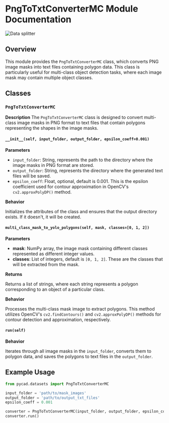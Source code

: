 # PngToTxtConverterMC Module Documentation
![Data splitter](https://github.com/amine0110/pycad/blob/main/assets/pngtotxt.png?raw=true)

## Overview
This module provides the `PngToTxtConverterMC` class, which converts PNG image masks into text files containing polygon data. This class is particularly useful for multi-class object detection tasks, where each image mask may contain multiple object classes.

## Classes
### `PngToTxtConverterMC`

**Description**
The `PngToTxtConverterMC` class is designed to convert multi-class image masks in PNG format to text files that contain polygons representing the shapes in the image masks.

#### `__init__(self, input_folder, output_folder, epsilon_coeff=0.001)`

**Parameters**

- `input_folder`: String, represents the path to the directory where the image masks in PNG format are stored.
- `output_folder`: String, represents the directory where the generated text files will be saved.
- `epsilon_coeff`: Float, optional, default is 0.001. This is the epsilon coefficient used for contour approximation in OpenCV's `cv2.approxPolyDP()` method.

**Behavior**

Initializes the attributes of the class and ensures that the output directory exists. If it doesn't, it will be created.

#### `multi_class_mask_to_yolo_polygons(self, mask, classes=[0, 1, 2])`

**Parameters**

- **mask**: NumPy array, the image mask containing different classes represented as different integer values.
- **classes**: List of integers, default is `[0, 1, 2]`. These are the classes that will be extracted from the mask.

**Returns**

Returns a list of strings, where each string represents a polygon corresponding to an object of a particular class.

**Behavior**

Processes the multi-class mask image to extract polygons. This method utilizes OpenCV's `cv2.findContours()` and `cv2.approxPolyDP()` methods for contour detection and approximation, respectively.

#### `run(self)`

**Behavior**

Iterates through all image masks in the `input_folder`, converts them to polygon data, and saves the polygons to text files in the `output_folder`.

## Example Usage

```Python
from pycad.datasets import PngToTxtConverterMC

input_folder = 'path/to/mask_images'
output_folder = 'path/to/output_txt_files'
epsilon_coeff = 0.001

converter = PngToTxtConverterMC(input_folder, output_folder, epsilon_coeff)
converter.run()
```